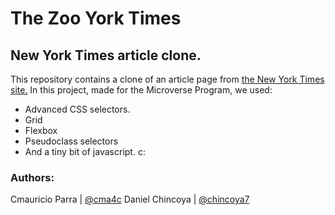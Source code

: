 # The Zoo York Times

## New York Times article clone.

This repository contains a clone of an article page from [the New York Times site.](https://www.nytimes.com/2014/03/18/science/space/detection-of-waves-in-space-buttresses-landmark-theory-of-big-bang.html) In this project, made for the Microverse Program, we used:

 - Advanced CSS selectors.
 - Grid
 - Flexbox
 - Pseudoclass selectors
 - And a tiny bit of javascript. c:

### Authors:

Cmauricio Parra | [@cma4c](twitter.com/@cma4c)
Daniel Chincoya | [@chincoya7](twitter.com/chincoya7)
